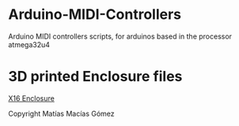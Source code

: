 # Arduino-MIDI-Controllers
Arduino MIDI controllers scripts, for arduinos based in the processor atmega32u4 
# 3D printed Enclosure files
[X16 Enclosure](https://www.thingiverse.com/thing:4588121)

Copyright Matías Macías Gómez

